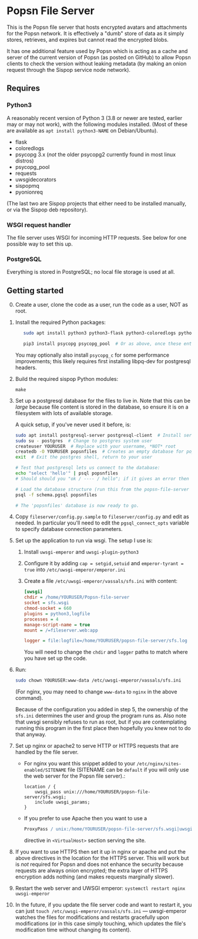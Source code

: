 # Popsn File Server

This is the Popsn file server that hosts encrypted avatars and attachments for the Popsn
network.  It is effectively a "dumb" store of data as it simply stores, retrieves, and expires but
cannot read the encrypted blobs.

It has one additional feature used by Popsn which is acting as a cache and server of the current
version of Popsn (as posted on GitHub) to allow Popsn clients to check the version without
leaking metadata (by making an onion request through the Sispop service node network).

## Requires

### Python3

A reasonably recent version of Python 3 (3.8 or newer are tested, earlier may or may not work), with
the following modules installed.  (Most of these are available as `apt install python3-NAME` on
Debian/Ubuntu).
- flask
- coloredlogs
- psycopg 3.x (*not* the older psycopg2 currently found in most linux distros)
- psycopg_pool
- requests
- uwsgidecorators
- sispopmq
- pyonionreq

(The last two are Sispop projects that either need to be installed manually, or via the Sispop deb
repository).

### WSGI request handler

The file server uses WSGI for incoming HTTP requests.  See below for one possible way to set this
up.

### PostgreSQL

Everything is stored in PostgreSQL; no local file storage is used at all.

## Getting started

0. Create a user, clone the code as a user, run the code as a user, NOT as root.

1. Install the required Python packages:

    ```bash
       sudo apt install python3 python3-flask python3-coloredlogs python3-requests python3-pip

       pip3 install psycopg psycopg_pool  # Or as above, once these enter Debian/Ubuntu
    ```

    You may optionally also install `psycopg_c` for some performance improvements; this likely
    requires first installing libpq-dev for postgresql headers.

2. Build the required sispop Python modules:

       make

3. Set up a postgresql database for the files to live in.  Note that this can be *large* because
   file content is stored in the database, so ensure it is on a filesystem with lots of available
   storage.

   A quick setup, if you've never used it before, is:
   
   ```bash
   sudo apt install postgresql-server postgresql-client  # Install server and client
   sudo su - postgres  # Change to postgres system user
   createuser YOURUSER  # Replace with your username, *NOT* root
   createdb -O YOURUSER popsnfiles  # Creates an empty database for popsn files, owned by you
   exit  # Exit the postgres shell, return to your user

   # Test that postgresql lets us connect to the database:
   echo "select 'hello'" | psql popsnfiles
   # Should should you "ok / ---- / hello"; if it gives an error then something is wrong.

   # Load the database structure (run this from the popsn-file-server dir):
   psql -f schema.pgsql popsnfiles

   # The 'popsnfiles' database is now ready to go.
   ```

4. Copy `fileserver/config.py.sample` to `fileserver/config.py` and edit as needed.  In particular
   you'll need to edit the `pgsql_connect_opts` variable to specify database connection parameters.

5. Set up the application to run via wsgi.  The setup I use is:

   1. Install `uwsgi-emperor` and `uwsgi-plugin-python3`

   1. Configure it by adding `cap = setgid,setuid` and `emperor-tyrant = true` into
      `/etc/uwsgi-emperor/emperor.ini`
   
   1. Create a file `/etc/uwsgi-emperor/vassals/sfs.ini` with content:

      ```ini
      [uwsgi]
      chdir = /home/YOURUSER/Popsn-file-server
      socket = sfs.wsgi
      chmod-socket = 660
      plugins = python3,logfile
      processes = 4
      manage-script-name = true
      mount = /=fileserver.web:app

      logger = file:logfile=/home/YOURUSER/popsn-file-server/sfs.log
      ```

      You will need to change the `chdir` and `logger` paths to match where you have set up the
      code.
    
6. Run:

   ```bash
   sudo chown YOURUSER:www-data /etc/uwsgi-emperor/vassals/sfs.ini
   ```

   (For nginx, you may need to change `www-data` to `nginx` in the above command).

   Because of the configuration you added in step 5, the ownership of the `sfs.ini` determines the
   user and group the program runs as.  Also note that uwsgi sensibly refuses to run as root, but if
   you are contemplating running this program in the first place then hopefully you knew not to do
   that anyway.

7. Set up nginx or apache2 to serve HTTP or HTTPS requests that are handled by the file server.
   - For nginx you want this snippet added to your `/etc/nginx/sites-enabled/SITENAME` file
     (SITENAME can be `default` if you will only use the web server for the Popsn file server).:

     ```nginx
     location / {
         uwsgi_pass unix:///home/YOURUSER/popsn-file-server/sfs.wsgi;
         include uwsgi_params;
     }
     ```

   - If you prefer to use Apache then you want to use a

     ```apache
     ProxyPass / unix:/home/YOURUSER/popsn-file-server/sfs.wsgi|uwsgi://uwsgi-popsn-file-server/
     ```

     directive in `<VirtualHost>` section serving the site.

8. If you want to use HTTPS then set it up in nginx or apache and put the above directives in the
   location for the HTTPS server.  This will work but is *not* required for Popsn and does not
   enhance the security because requests are always onion encrypted; the extra layer of HTTPS
   encryption adds nothing (and makes requests marginally slower).

9. Restart the web server and UWSGI emperor: `systemctl restart nginx uwsgi-emperor`

10. In the future, if you update the file server code and want to restart it, you can just `touch
    /etc/uwsgi-emperor/vassals/sfs.ini` — uwsgi-emperor watches the files for modifications and
    restarts gracefully upon modifications (or in this case simply touching, which updates the
    file's modification time without changing its content).
